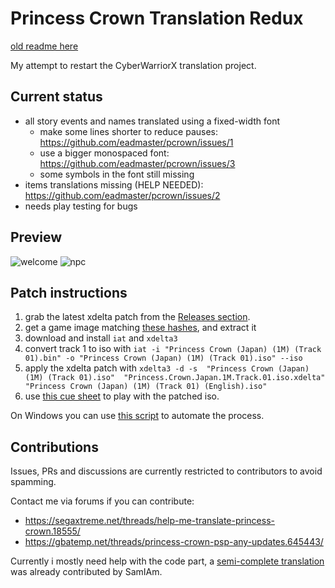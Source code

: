 
# Princess Crown Translation Redux

[old readme here](readme.txt.old)

My attempt to restart the CyberWarriorX translation project.

## Current status

 - all story events and names translated using a fixed-width font
   - make some lines shorter to reduce pauses: https://github.com/eadmaster/pcrown/issues/1
   - use a bigger monospaced font: https://github.com/eadmaster/pcrown/issues/3
   - some symbols in the font still missing
 - items translations missing (HELP NEEDED): https://github.com/eadmaster/pcrown/issues/2
 - needs play testing for bugs

## Preview

![welcome](https://github.com/user-attachments/assets/c86585d6-106a-409b-951b-5bbd072533f6)  ![npc](https://github.com/user-attachments/assets/65079e18-e319-48a9-9838-e569729a7951)


## Patch instructions

1. grab the latest xdelta patch from the [Releases section](https://github.com/eadmaster/pcrown/releases).
2. get a game image matching [these hashes](http://redump.org/disc/4901/), and extract it
3. download and install `iat` and `xdelta3`
4. convert track 1 to iso with
`iat -i "Princess Crown (Japan) (1M) (Track 01).bin" -o "Princess Crown (Japan) (1M) (Track 01).iso" --iso`
5. apply the xdelta patch with
`xdelta3 -d -s  "Princess Crown (Japan) (1M) (Track 01).iso"  "Princess.Crown.Japan.1M.Track.01.iso.xdelta"  "Princess Crown (Japan) (1M) (Track 01) (English).iso"`
6. use [this cue sheet](https://github.com/eadmaster/pcrown/blob/master/src/buildcd/Princess%20Crown%20(Japan)%20(1M)%20(English).cue) to play with the patched iso.

On Windows you can use [this script](https://github.com/eadmaster/pcrown/releases/download/v0.3/Princess.Crown.ez.Windows.patching.script.zip) to automate the process.


## Contributions
 
Issues, PRs and discussions are currently restricted to contributors to avoid spamming.

Contact me via forums if you can contribute:

 - https://segaxtreme.net/threads/help-me-translate-princess-crown.18555/
 - https://gbatemp.net/threads/princess-crown-psp-any-updates.645443/

Currently i mostly need help with the code part, a [semi-complete translation](https://github.com/eadmaster/pcrown/tree/master/script/eng) was already contributed by SamIAm.
